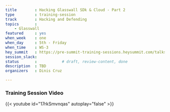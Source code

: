 ```yaml
---
title        : Hacking Glasswall SDk & Cloud - Part 2
type         : training-session
track        : Hacking and Defending
topics       :
    - Glasswall
featured     : yes
when_week    : one
when_day     : 5th - Friday
when_time    : WS-3
hey_summit   : https://pre-summit-training-sessions.heysummit.com/talks/glasswall-sdk-cloud-1/
session_slack:
status       :           # draft, review-content, done
description  : TBD
organizers   : Dinis Cruz

---
```


### Training Session Video

{{< youtube id="17rkSmvnqas" autoplay="false" >}} 